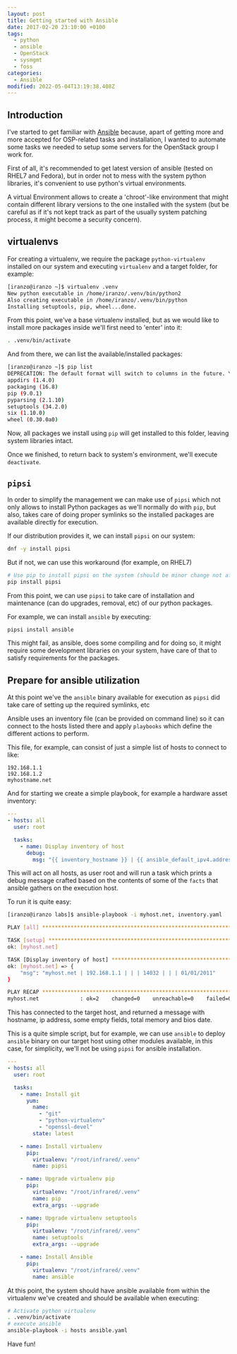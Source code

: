 ```yaml
---
layout: post
title: Getting started with Ansible
date: 2017-02-20 23:10:00 +0100
tags:
  - python
  - ansible
  - OpenStack
  - sysmgmt
  - foss
categories:
  - Ansible
modified: 2022-05-04T13:19:38.408Z
---
```


## Introduction

I've started to get familiar with [Ansible](http://www.ansible.com) because,
apart of getting more and more accepted for OSP-related tasks and
installation, I wanted to automate some tasks we needed to setup some servers
for the OpenStack group I work for.

First of all, it's recommended to get latest version of ansible (tested on
RHEL7 and Fedora), but in order not to mess with the system python libraries, it's convenient to use python's virtual environments.

A virtual Environment allows to create a 'chroot'-like environment that might contain different library versions to the one installed with the system (but be careful as if it's not kept track as part of the usually system patching process, it might become a security concern).

## virtualenvs

For creating a virtualenv, we require the package `python-virtualenv` installed on our system and executing `virtualenv` and a target folder, for example:

```bash
[iranzo@iranzo ~]$ virtualenv .venv
New python executable in /home/iranzo/.venv/bin/python2
Also creating executable in /home/iranzo/.venv/bin/python
Installing setuptools, pip, wheel...done.
```

From this point, we've a base virtualenv installed, but as we would like to install more packages inside we'll first need to 'enter' into it:

```bash
. .venv/bin/activate
```

And from there, we can list the available/installed packages:

```bash
[iranzo@iranzo ~]$ pip list
DEPRECATION: The default format will switch to columns in the future. You can use --format=(legacy|columns) (or define a format=(legacy|columns) in your pip.conf under the [list] section) to disable this warning.
appdirs (1.4.0)
packaging (16.8)
pip (9.0.1)
pyparsing (2.1.10)
setuptools (34.2.0)
six (1.10.0)
wheel (0.30.0a0)
```

Now, all packages we install using `pip` will get installed to this folder, leaving system libraries intact.

Once we finished, to return back to system's environment, we'll execute `deactivate`.

## `pipsi`

In order to simplify the management we can make use of `pipsi` which not only allows to install Python packages as we'll normally do with `pip`, but also, takes care of doing proper symlinks so the installed packages are available directly for execution.

If our distribution provides it, we can install `pipsi` on our system:

```bash
dnf -y install pipsi
```

But if not, we can use this workaround (for example, on RHEL7)

```bash
# Use pip to install pipsi on the system (should be minor change not affecting other software installed)
pip install pipsi
```

From this point, we can use `pipsi` to take care of installation and maintenance (can do upgrades, removal, etc) of our python packages.

For example, we can install `ansible` by executing:

```bash
pipsi install ansible
```

This might fail, as ansible, does some compiling and for doing so, it might require some development libraries on your system, have care of that to satisfy requirements for the packages.

## Prepare for ansible utilization

At this point we've the `ansible` binary available for execution as `pipsi` did take care of setting up the required symlinks, etc

Ansible uses an inventory file (can be provided on command line) so it can connect to the hosts listed there and apply `playbooks` which define the different actions to perform.

This file, for example, can consist of just a simple list of hosts to connect to like:

```hosts
192.168.1.1
192.168.1.2
myhostname.net
```

And for starting we create a simple playbook, for example a hardware asset inventory:

```yaml
---
- hosts: all
  user: root

  tasks:
    - name: Display inventory of host
      debug:
        msg: "{{ inventory_hostname }} | {{ ansible_default_ipv4.address }} | | | {{ ansible_memtotal_mb }} | | | {{ ansible_bios_date }}"
```

This will act on all hosts, as user root and will run a task which prints a debug message crafted based on the contents of some of the `facts` that ansible gathers on the execution host.

To run it is quite easy:

```bash
[iranzo@iranzo labs]$ ansible-playbook -i myhost.net, inventory.yaml

PLAY [all] *********************************************************************

TASK [setup] *******************************************************************
ok: [myhost.net]

TASK [Display inventory of host] ***********************************************
ok: [myhost.net] => {
    "msg": "myhost.net | 192.168.1.1 | | | 14032 | | | 01/01/2011"
}

PLAY RECAP *********************************************************************
myhost.net             : ok=2    changed=0    unreachable=0    failed=0
```

This has connected to the target host, and returned a message with hostname, ip address, some empty fields, total memory and bios date.

This is a quite simple script, but for example, we can use `ansible` to deploy `ansible` binary on our target host using other modules available, in this case, for simplicity, we'll not be using `pipsi` for ansible installation.

```yaml
---
- hosts: all
  user: root

  tasks:
    - name: Install git
      yum:
        name:
          - "git"
          - "python-virtualenv"
          - "openssl-devel"
        state: latest

    - name: Install virtualenv
      pip:
        virtualenv: "/root/infrared/.venv"
        name: pipsi

    - name: Upgrade virtualenv pip
      pip:
        virtualenv: "/root/infrared/.venv"
        name: pip
        extra_args: --upgrade

    - name: Upgrade virtualenv setuptools
      pip:
        virtualenv: "/root/infrared/.venv"
        name: setuptools
        extra_args: --upgrade

    - name: Install Ansible
      pip:
        virtualenv: "/root/infrared/.venv"
        name: ansible
```

At this point, the system should have ansible available from within the virtualenv we've created and should be available when executing:

```bash
# Activate python virtualenv
. .venv/bin/activate
# execute ansible
ansible-playbook -i hosts ansible.yaml
```

Have fun!
